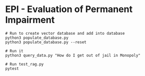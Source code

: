 # EPI - Evaluation of Permanent Impairment

```
# Run to create vector database and add into database
python3 populate_database.py
python3 populate_database.py --reset

# Run it
python3 query_data.py "How do I get out of jail in Monopoly"

# Run test_rag.py
pytest
```

